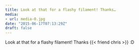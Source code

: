 ```yaml
---
title: Look at that for a flashy filament! Thanks…
media:
- url: media-0.jpg
date: "2015-06-17T07:13:29Z"
draft: false
---
```

Look at that for a flashy filament\! Thanks {{< friend chris >}} :D

